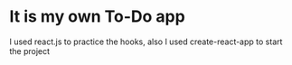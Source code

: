 # It is my own To-Do app

I used react.js to practice the hooks, also I used create-react-app to start the project
